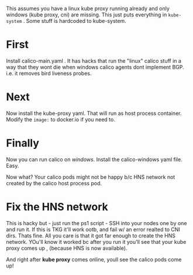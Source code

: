 This assumes you have a linux kube proxy running already and only windows (kube proxy, cni) are missing.
This just puts everything in `kube-system` . Some stuff is hardcoded to kube-system.

# First

Install calico-main.yaml .  It has hacks that run the "linux" calico stuff in a way that they wont die when windows calico agents dont implement BGP.  i.e. it removes bird liveness probes.

# Next

Now install the kube-proxy yaml.  That will run as host process container.  Modify the `image:`  to docker.io if you need to.

# Finally

Now you can run calico on *windows*.  Install the calico-windows yaml file.  Easy.  

Now what?  Your calico pods might not be happy b/c HNS network not created by the calico host process pod. 

# Fix the HNS network

This is hacky but - just run the ps1 script - SSH into your nodes one by one and run it.  If this is TKG it'll work ootb, and fail w/ an 
error realted to CNI dirs.  Thats fine.  All you care is that it got far enough to create the HNS network.  YOu'll know it worked bc after you run it
you'll see that your kube proxy comes up , (because HNS is now available).

And right after **kube proxy** comes online, youll see the calico pods come up!
